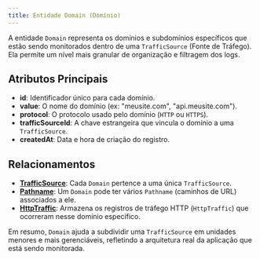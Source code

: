 ```yaml
---
title: Entidade Domain (Domínio)
---
```


A entidade `Domain` representa os domínios e subdomínios específicos que estão sendo monitorados dentro de uma `TrafficSource` (Fonte de Tráfego). Ela permite um nível mais granular de organização e filtragem dos logs.

## Atributos Principais

- **id**: Identificador único para cada domínio.
- **value**: O nome do domínio (ex: "meusite.com", "api.meusite.com").
- **protocol**: O protocolo usado pelo domínio (`HTTP` ou `HTTPS`).
- **trafficSourceId**: A chave estrangeira que vincula o domínio a uma `TrafficSource`.
- **createdAt**: Data e hora de criação do registro.

## Relacionamentos

- [**TrafficSource**](/trafficsource/introduction): Cada `Domain` pertence a uma única `TrafficSource`.
- [**Pathname**](/pathname/introduction): Um `Domain` pode ter vários `Pathname` (caminhos de URL) associados a ele.
- [**HttpTraffic**](/httptraffic/introduction): Armazena os registros de tráfego HTTP (`HttpTraffic`) que ocorreram nesse domínio específico.

Em resumo, `Domain` ajuda a subdividir uma `TrafficSource` em unidades menores e mais gerenciáveis, refletindo a arquitetura real da aplicação que está sendo monitorada.

